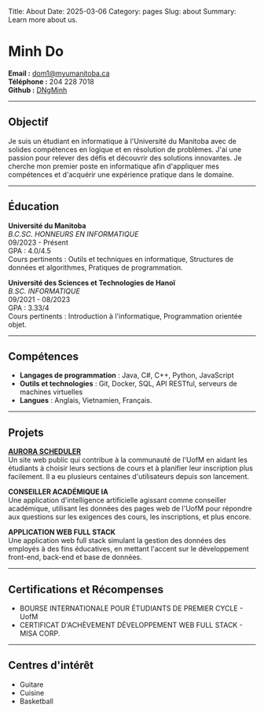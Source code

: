 Title: About
Date: 2025-03-06
Category: pages
Slug: about
Summary: Learn more about us.


<!-- Title: Resumé de Minh
Date: 2025-03-06
Category: pages
Tags: pelican, site statique, github pages
Slug: mon-premier-article
Author: Minh Do
Summary: Ceci est mon premier article utilisant Pelican. -->


# Minh Do

**Email :** dom1@myumanitoba.ca  
**Téléphone :** 204 228 7018  
**Github :** [DNgMinh](https://github.com/DNgMinh)    

---

## Objectif
Je suis un étudiant en informatique à l'Université du Manitoba avec de solides compétences en logique et en résolution de problèmes. J'ai une passion pour relever des défis et découvrir des solutions innovantes. Je cherche mon premier poste en informatique afin d'appliquer mes compétences et d'acquérir une expérience pratique dans le domaine.      

---

## Éducation

**Université du Manitoba**  
_B.C.SC. HONNEURS EN INFORMATIQUE_   
09/2023 - Présent  
GPA : 4.0/4.5  
Cours pertinents : Outils et techniques en informatique, Structures de données et algorithmes, Pratiques de programmation.  

**Université des Sciences et Technologies de Hanoï**  
_B.SC. INFORMATIQUE_     
09/2021 - 08/2023  
GPA : 3.33/4  
Cours pertinents : Introduction à l'informatique, Programmation orientée objet.

---

## Compétences

- **Langages de programmation** : Java, C#, C++, Python, JavaScript
- **Outils et technologies** : Git, Docker, SQL, API RESTful, serveurs de machines virtuelles
- **Langues** : Anglais, Vietnamien, Français.  

---

## Projets

[**AURORA SCHEDULER**](https://github.com/DNgMinh/Aurora_project)   
Un site web public qui contribue à la communauté de l'UofM en aidant les étudiants à choisir leurs sections de cours et à planifier leur inscription plus facilement. Il a eu plusieurs centaines d'utilisateurs depuis son lancement.

**CONSEILLER ACADÉMIQUE IA**  
Une application d'intelligence artificielle agissant comme conseiller académique, utilisant les données des pages web de l'UofM pour répondre aux questions sur les exigences des cours, les inscriptions, et plus encore.  

**APPLICATION WEB FULL STACK**  
Une application web full stack simulant la gestion des données des employés à des fins éducatives, en mettant l'accent sur le développement front-end, back-end et base de données.    

---        

## Certifications et Récompenses

- BOURSE INTERNATIONALE POUR ÉTUDIANTS DE PREMIER CYCLE - UofM
- CERTIFICAT D'ACHÈVEMENT DÉVELOPPEMENT WEB FULL STACK - MISA CORP.   

---

## Centres d'intérêt

- Guitare
- Cuisine
- Basketball

